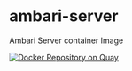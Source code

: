 # ambari-server
Ambari Server container Image

[![Docker Repository on Quay](https://quay.io/repository/keaosolutions/ambari-server/status "Docker Repository on Quay")](https://quay.io/repository/keaosolutions/ambari-server)
